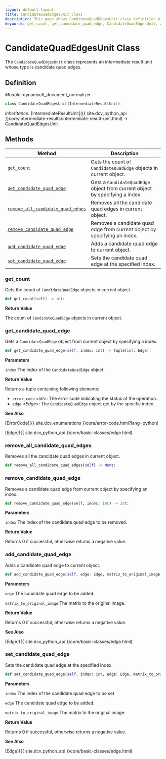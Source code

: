 ```yaml
---
layout: default-layout
title: CandidateQuadEdgesUnit Class
description: This page shows CandidateQuadEdgesUnit class definition of Dynamsoft Document Normalizer SDK Python Edition.
keywords: get_count, get_candidate_quad_edge, CandidateQuadEdgesUnit, api reference
---
```


# CandidateQuadEdgesUnit Class

The `CandidateQuadEdgesUnit` class represents an intermediate result unit whose type is candidate quad edges.

## Definition

*Module:* dynamsoft_document_normalizer

```python
class CandidateQuadEdgesUnit(IntermediateResultUnit)
```

*Inheritance:* [IntermediateResultUnit]({{ site.dcv_python_api }}core/intermediate-results/intermediate-result-unit.html) -> CandidateQuadEdgesUnit

## Methods

| Method | Description |
|--------|-------------|
| [`get_count`](#get_count) | Gets the count of `CandidateQuadEdge` objects in current object.|
| [`get_candidate_quad_edge`](#get_candidate_quad_edge) | Gets a `CandidateQuadEdge` object from current object by specifying a index. |
| [`remove_all_candidate_quad_edges`](#remove_all_candidate_quad_edges) | Removes all the candidate quad edges in current object. |
| [`remove_candidate_quad_edge`](#remove_candidate_quad_edge) | Removes a candidate quad edge from current object by specifying an index. |
| [`add_candidate_quad_edge`](#add_candidate_quad_edge) | Adds a candidate quad edge to current object. |
| [`set_candidate_quad_edge`](#set_candidate_quad_edge) | Sets the candidate quad edge at the specified index. |

### get_count

Gets the count of `CandidateQuadEdge` objects in current object.

```python
def get_count(self) -> int:
```

**Return Value**

The count of `CandidateQuadEdge` objects in current object.

### get_candidate_quad_edge

Gets a `CandidateQuadEdge` object from current object by specifying a index.

```python
def get_candidate_quad_edge(self, index: int) -> Tuple[int, Edge]:
```

**Parameters**

`index` The index of the `CandidateQuadEdge` object.

**Return Value**

Returns a tuple containing following elements:
- `error_code` <*int*>: The error code indicating the status of the operation.
- `edge` <*Edge*>: The `CandidateQuadEdge` object got by the specific index.

**See Also**

[ErrorCode]({{ site.dcv_enumerations }}core/error-code.html?lang=python)

[Edge]({{ site.dcv_python_api }}core/basic-classes/edge.html)

### remove_all_candidate_quad_edges

Removes all the candidate quad edges in current object.

```python
def remove_all_candidate_quad_edges(self) -> None:
```

### remove_candidate_quad_edge

Removes a candidate quad edge from current object by specifying an index.

```python
def remove_candidate_quad_edge(self, index: int) -> int:
```

**Parameters**

`index` The index of the candidate quad edge to be removed. 

**Return Value**

Returns 0 if successful, otherwise returns a negative value.

### add_candidate_quad_edge

Adds a candidate quad edge to current object.

```python
def add_candidate_quad_edge(self, edge: Edge, matrix_to_original_image: List[float] = IDENTITY_MATRIX) -> int:
```

**Parameters**

`edge` The candidate quad edge to be added.

`matrix_to_original_image` The matrix to the original image.

**Return Value**

Returns 0 if successful, otherwise returns a negative value.

**See Also**

[Edge]({{ site.dcv_python_api }}core/basic-classes/edge.html)

### set_candidate_quad_edge

Sets the candidate quad edge at the specified index.

```python
def set_candidate_quad_edge(self, index: int, edge: Edge, matrix_to_original_image: List[float] = IDENTITY_MATRIX) -> int:
```

**Parameters**

`index` The index of the candidate quad edge to be set.

`edge` The candidate quad edge to be added.

`matrix_to_original_image` The matrix to the original image.

**Return Value**

Returns 0 if successful, otherwise returns a negative value.

**See Also**

[Edge]({{ site.dcv_python_api }}core/basic-classes/edge.html)
